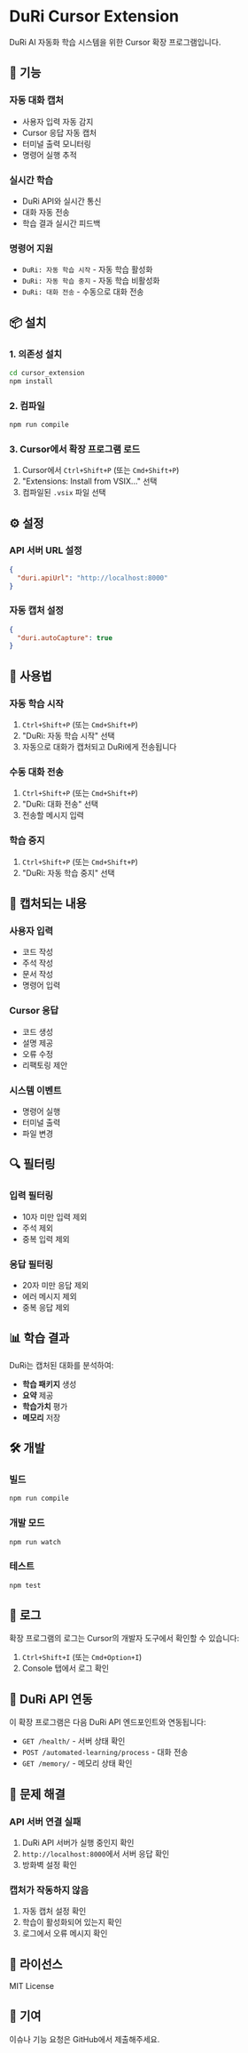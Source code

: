 # DuRi Cursor Extension

DuRi AI 자동화 학습 시스템을 위한 Cursor 확장 프로그램입니다.

## 🚀 기능

### **자동 대화 캡처**
- 사용자 입력 자동 감지
- Cursor 응답 자동 캡처
- 터미널 출력 모니터링
- 명령어 실행 추적

### **실시간 학습**
- DuRi API와 실시간 통신
- 대화 자동 전송
- 학습 결과 실시간 피드백

### **명령어 지원**
- `DuRi: 자동 학습 시작` - 자동 학습 활성화
- `DuRi: 자동 학습 중지` - 자동 학습 비활성화
- `DuRi: 대화 전송` - 수동으로 대화 전송

## 📦 설치

### **1. 의존성 설치**
```bash
cd cursor_extension
npm install
```

### **2. 컴파일**
```bash
npm run compile
```

### **3. Cursor에서 확장 프로그램 로드**
1. Cursor에서 `Ctrl+Shift+P` (또는 `Cmd+Shift+P`)
2. "Extensions: Install from VSIX..." 선택
3. 컴파일된 `.vsix` 파일 선택

## ⚙️ 설정

### **API 서버 URL 설정**
```json
{
  "duri.apiUrl": "http://localhost:8000"
}
```

### **자동 캡처 설정**
```json
{
  "duri.autoCapture": true
}
```

## 🔧 사용법

### **자동 학습 시작**
1. `Ctrl+Shift+P` (또는 `Cmd+Shift+P`)
2. "DuRi: 자동 학습 시작" 선택
3. 자동으로 대화가 캡처되고 DuRi에게 전송됩니다

### **수동 대화 전송**
1. `Ctrl+Shift+P` (또는 `Cmd+Shift+P`)
2. "DuRi: 대화 전송" 선택
3. 전송할 메시지 입력

### **학습 중지**
1. `Ctrl+Shift+P` (또는 `Cmd+Shift+P`)
2. "DuRi: 자동 학습 중지" 선택

## 🎯 캡처되는 내용

### **사용자 입력**
- 코드 작성
- 주석 작성
- 문서 작성
- 명령어 입력

### **Cursor 응답**
- 코드 생성
- 설명 제공
- 오류 수정
- 리팩토링 제안

### **시스템 이벤트**
- 명령어 실행
- 터미널 출력
- 파일 변경

## 🔍 필터링

### **입력 필터링**
- 10자 미만 입력 제외
- 주석 제외
- 중복 입력 제외

### **응답 필터링**
- 20자 미만 응답 제외
- 에러 메시지 제외
- 중복 응답 제외

## 📊 학습 결과

DuRi는 캡처된 대화를 분석하여:
- **학습 패키지** 생성
- **요약** 제공
- **학습가치** 평가
- **메모리** 저장

## 🛠️ 개발

### **빌드**
```bash
npm run compile
```

### **개발 모드**
```bash
npm run watch
```

### **테스트**
```bash
npm test
```

## 📝 로그

확장 프로그램의 로그는 Cursor의 개발자 도구에서 확인할 수 있습니다:
1. `Ctrl+Shift+I` (또는 `Cmd+Option+I`)
2. Console 탭에서 로그 확인

## 🔗 DuRi API 연동

이 확장 프로그램은 다음 DuRi API 엔드포인트와 연동됩니다:

- `GET /health/` - 서버 상태 확인
- `POST /automated-learning/process` - 대화 전송
- `GET /memory/` - 메모리 상태 확인

## 🚨 문제 해결

### **API 서버 연결 실패**
1. DuRi API 서버가 실행 중인지 확인
2. `http://localhost:8000`에서 서버 응답 확인
3. 방화벽 설정 확인

### **캡처가 작동하지 않음**
1. 자동 캡처 설정 확인
2. 학습이 활성화되어 있는지 확인
3. 로그에서 오류 메시지 확인

## 📄 라이선스

MIT License

## 🤝 기여

이슈나 기능 요청은 GitHub에서 제출해주세요. 